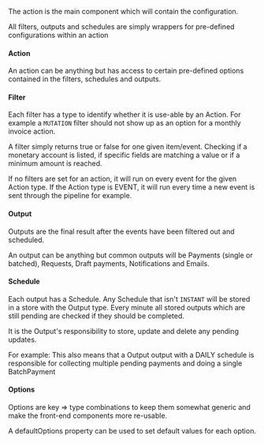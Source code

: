 The action is the main component which will contain the configuration.

All filters, outputs and schedules are simply wrappers for pre-defined configurations within an action

#### Action

An action can be anything but has access to certain pre-defined options contained in the filters, schedules and outputs.

#### Filter

Each filter has a type to identify whether it is use-able by an Action. For example a `MUTATION` filter should not show up as an option for a monthly invoice action.

A filter simply returns true or false for one given item/event. Checking if a monetary account is listed, if specific fields are matching a value or if a minimum amount is reached.

If no filters are set for an action, it will run on every event for the given Action type. If the Action type is EVENT, it will run every time a new event is sent through the pipeline for example.

#### Output

Outputs are the final result after the events have been filtered out and scheduled.

An output can be anything but common outputs will be Payments (single or batched), Requests, Draft payments, Notifications and Emails.

#### Schedule

Each output has a Schedule. Any Schedule that isn't `INSTANT` will be stored in a store with the Output type. Every minute all stored outputs which are still pending are checked if they should be completed.

It is the Output's responsibility to store, update and delete any pending updates.

For example: This also means that a Output output with a DAILY schedule is responsible for collecting multiple pending payments and doing a single BatchPayment

#### Options

Options are key => type combinations to keep them somewhat generic and make the front-end components more re-usable.

A defaultOptions property can be used to set default values for each option.

